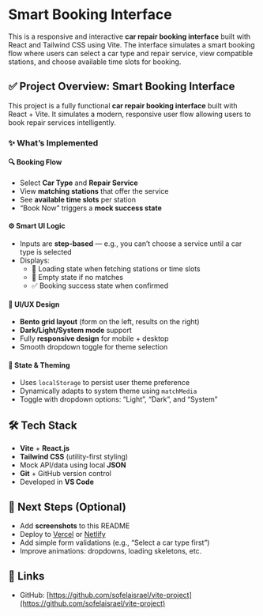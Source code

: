 
# Smart Booking Interface

This is a responsive and interactive **car repair booking interface** built with React and Tailwind CSS using Vite. The interface simulates a smart booking flow where users can select a car type and repair service, view compatible stations, and choose available time slots for booking.

## ✅ Project Overview: Smart Booking Interface

This project is a fully functional **car repair booking interface** built with React + Vite. It simulates a modern, responsive user flow allowing users to book repair services intelligently.

### ✨ What’s Implemented

#### 🔍 Booking Flow
- Select **Car Type** and **Repair Service**
- View **matching stations** that offer the service
- See **available time slots** per station
- “Book Now” triggers a **mock success state**

#### ⚙️ Smart UI Logic
- Inputs are **step-based** — e.g., you can’t choose a service until a car type is selected
- Displays:
  - 🔄 Loading state when fetching stations or time slots
  - 🙁 Empty state if no matches
  - ✅ Booking success state when confirmed

#### 🎨 UI/UX Design
- **Bento grid layout** (form on the left, results on the right)
- **Dark/Light/System mode** support
- Fully **responsive design** for mobile + desktop
- Smooth dropdown toggle for theme selection

#### 🧠 State & Theming
- Uses `localStorage` to persist user theme preference
- Dynamically adapts to system theme using `matchMedia`
- Toggle with dropdown options: “Light”, “Dark”, and “System”

## 🛠 Tech Stack
- **Vite** + **React.js**
- **Tailwind CSS** (utility-first styling)
- Mock API/data using local **JSON**
- **Git** + GitHub version control
- Developed in **VS Code**

## 📌 Next Steps (Optional)
- Add **screenshots** to this README
- Deploy to [Vercel](https://vercel.com) or [Netlify](https://www.netlify.com/)
- Add simple form validations (e.g., “Select a car type first”)
- Improve animations: dropdowns, loading skeletons, etc.

## 🔗 Links

- GitHub: [https://github.com/sofelaisrael/vite-project](https://github.com/sofelaisrael/vite-project)
